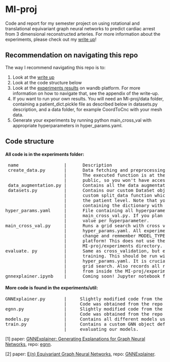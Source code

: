 # MI-proj
Code and report for my semester project on using rotational and translational equivariant graph neural networks to predict cardiac arrest from 3 dimensional reconstructed arteries. For more information about the experiments, please check out my [write up](https://github.com/jacobbamberger/MI-proj/blob/main/MI_pred_Report.pdf)!

## Recommendation on navigating this repo
The way I recommend navigating this repo is to:
1) Look at the [write up](https://github.com/jacobbamberger/MI-proj/blob/main/MI_pred_Report.pdf) 
2) Look at the code structure below
3) Look at the [experiments results](https://wandb.ai/yayabambam/mi-prediction) on wandb platform. For more information on how to navigate that, see the appendix of the write-up.
4) If you want to run your own results. You will need an MI-proj/data folder, containing a patient_dict.pickle file as described below in datasets.py description, and a data folder, for example CoordToCnc with your mesh data.
5) Generate your experiments by running python main_cross_val with appropriate hyperparameters in hyper_params.yaml.

## Code structure
 #### All code is in the experiments folder: 
 <pre>
 name                 |      Description
 create_data.py       |      Data fetching and preprocessing. This should be run from the MI-proj directory.
                      |      The executed function is at the bottom of the file, note that our dataset is not
                      |      public, so you won't have access to the path and label_path directories.
 data_augmentation.py |      Contains all the data augmentation schemes attempted. Used in create_data.py.
 datasets.py          |      Contains our custom DataSet object which is how we store the meshes. Also contains
                      |      custom split_data function which does the train, validation, and test splits at
                      |      the patient level. Note that you will need a file "MI-proj/data/patient_dict.pickle"
                      |      containing the dictionary with patients as keys and artery name list as value.
hyper_params.yaml     |      File containing all hyperparameters of a given model. Used in evaluate.py and
                      |      main_cross_val.py. If you plan on using it for evaluate.py, there should be one
                      |      value per hyperparameter.
main_cross_val.py     |      Runs a grid search with cross validation on all combinations of hyperparameters in
                      |      hyper_params.yaml. All experiments are recorded on the wandb platform. Make sure to
                      |      change and remmember MODEL_TYPE to be able to retrieve the experiment on the wandb
                      |      platform! This does not use the test set. This should be called from inside the
                      |      MI-proj/experiments directory.
evaluate. py          |      Same as cross_validation, but evaluates the model on test set once it has finished
                      |      training. This should be run with only one value per hyperparameter in
                      |      hyper_params.yaml. It is crucial to use the same seed here as used when doing the
                      |      grid search. Also records all results on the wandb platform. This should be called
                      |      from inside the MI-proj/experiments directory.
gnnexplainer.ipynb    |      Coming soon! Jupyter notebook for the GNNExplainer experiment and visualization.
</pre>

#### More code is found in the experiments/util:
<pre>
GNNExplainer.py       |     Slightly modified code from the paper of [1].
                      |     Code was obtained from the repo of [1].
egnn.py               |     Slightly modified code from the paper of [2].
                      |     Code was obtained from the repo of [2].
models.py             |     Contains all different models used in experiments.
train.py              |     Contains a custom GNN object definition. Main script used for training and
                      |     evaluating our models.
</pre>


 [1] paper: [GNNExplainer: Generating Explanations for Graph Neural Networks](https://arxiv.org/pdf/1903.03894.pdf), repo:  [egnn](https://github.com/RexYing/gnn-model-explainer).
 
 
 [2] paper: [E(n) Equivariant Graph Neural Networks](https://arxiv.org/pdf/2102.09844.pdf), repo: [GNNExplainer](https://github.com/vgsatorras/egnn).
